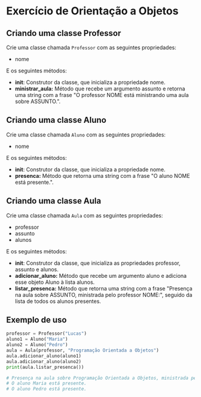 # Exercício de Orientação a Objetos

## Criando uma classe Professor

Crie uma classe chamada `Professor` com as seguintes propriedades:

- nome

E os seguintes métodos:

- **init**: Construtor da classe, que inicializa a propriedade nome.
- **ministrar_aula:** Método que recebe um argumento assunto e retorna uma string com a frase "O professor NOME está ministrando uma aula sobre ASSUNTO.".

## Criando uma classe Aluno

Crie uma classe chamada `Aluno` com as seguintes propriedades:

- nome

E os seguintes métodos:

- **init**: Construtor da classe, que inicializa a propriedade nome.
- **presenca:** Método que retorna uma string com a frase "O aluno NOME está presente.".

## Criando uma classe Aula

Crie uma classe chamada `Aula` com as seguintes propriedades:

- professor
- assunto
- alunos

E os seguintes métodos:

- **init**: Construtor da classe, que inicializa as propriedades professor, assunto e alunos.
- **adicionar_aluno:** Método que recebe um argumento aluno e adiciona esse objeto Aluno à lista alunos.
- **listar_presenca:** Método que retorna uma string com a frase "Presença na aula sobre ASSUNTO, ministrada pelo professor NOME:", seguido da lista de todos os alunos presentes.

## Exemplo de uso

```python
professor = Professor("Lucas")
aluno1 = Aluno("Maria")
aluno2 = Aluno("Pedro")
aula = Aula(professor, "Programação Orientada a Objetos")
aula.adicionar_aluno(aluno1)
aula.adicionar_aluno(aluno2)
print(aula.listar_presenca())

# Presença na aula sobre Programação Orientada a Objetos, ministrada pelo professor Lucas:
# O aluno Maria está presente.
# O aluno Pedro está presente.
```

